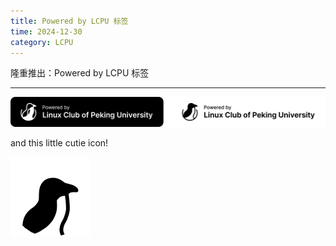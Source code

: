 ```yaml
---
title: Powered by LCPU 标签
time: 2024-12-30
category: LCPU
---
```


隆重推出：Powered by LCPU 标签

---

![Powered by LCPU](./hero.svg)

and this little cutie icon!

![cutie icon](./cutie.svg)
